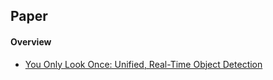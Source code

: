 ## Paper
#### Overview
- [You Only Look Once: Unified, Real-Time Object Detection](http://arxiv.org/abs/1506.02640)

